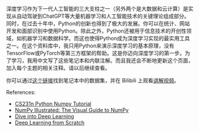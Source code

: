 深度学习作为下一代人工智能的三大支柱之一（另外两个是大数据和云计算）是实现从自动驾驶到ChatGPT等大量机器学习和人工智能技术的关键理论组成部分。同时，在过去十年中，Python的创新也得到了极大的发展。你可以在统计、网站开发和面部识别中使用Python。除此之外，Python还被用于信息技术的开创性领域，如机器学习和数据科学。而这也使得Python成为深度学习实现的最实用工具之一。在这个资料库中，我只用Python来演示深度学习的基本原理，没有TensorFlow或PyTorch等第三方框架的帮助。这是你迈向深度学习的第一步。为了学习，我用中文写了这些笔记本和内联注解。而且我还会不断地更新这个页面，加入每个主题的相关注释。请以后继续查看。

你可以通过[这个链接](https://pan.baidu.com/s/1LFtqMtOZ4w2LeRfgFwm-fA?pwd=yek8)找到笔记本中的数据集，并在 Bilibili 上观看[讲解视频](https://space.bilibili.com/189064479/channel/collectiondetail?sid=763914)。

References:
- [CS231n Python Numpy Tutorial](https://cs231n.github.io/python-numpy-tutorial/)
- [NumPy Illustrated: The Visual Guide to NumPy](https://medium.com/better-programming/numpy-illustrated-the-visual-guide-to-numpy-3b1d4976de1d)
- [Dive into Deep Learning](https://d2l.ai/)
- [Deep Learning from Scratch](https://github.com/oreilly-japan/deep-learning-from-scratch)
